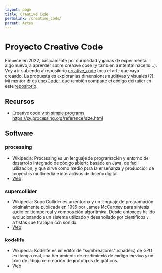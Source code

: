 ```yaml
---
layout: page
title: Creative Code
permalink: /creative_code/
parent: Artes
---
```


# Proyecto Creative Code

Empecé en 2022, básicamente por curiosidad y ganas de experimentar algo nuevo, a aprender sobre creative code (y también a intentar hacerlo...).  
Voy a ir subiendo al repositorio [creative_code](https://github.com/diegobollini/creative_code) toda el arte que vaya creando. La propuesta es explorar las dimensiones auditivas y visuales (?).  
Mi mentor 😎 es [unexCoder](https://unexcoder.github.io/), que también comparte el código del taller en este [repositorio](https://github.com/unexCoder/Creative-Code-2022).

## Recursos

- [Creative code with simple programs](https://funprogramming.org/)
https://py.processing.org/reference/size.html

## Software

### processing

- Wikipedia: Processing es un lenguaje de programación y entorno de desarrollo integrado de código abierto basado en Java, de fácil utilización, y que sirve como medio para la enseñanza y producción de proyectos multimedia e interactivos de diseño digital.
- [Web](https://processing.org)

### supercollider

- Wikipedia: SuperCollider es un entorno y un lenguaje de programación originalmente publicado en 1996 por James McCartney para síntesis audio en tiempo real y composición algorítmica.​​ Desde entonces ha ido evolucionando a un sistema utilizado y desarrollado por científicos y artistas que trabajan con sonido.
- [Web](https://supercollider.github.io/)

### kodelife

- Wikipedia: Kodelife es un editor de "sombreadores" (shaders) de GPU en tiempo real, una herramienta de rendimiento de código en vivo y un bloc de dibujo de creación de prototipos de gráficos.
- [Web](https://hexler.net/kodelife)

